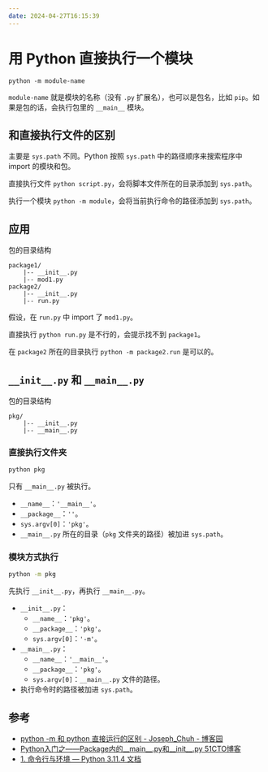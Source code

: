 ```yaml
---
date: 2024-04-27T16:15:39
---
```


# 用 Python 直接执行一个模块

``` shell
python -m module-name
```

`module-name` 就是模块的名称（没有 `.py` 扩展名），也可以是包名，比如 `pip`。如果是包的话，会执行包里的 `__main__` 模块。

## 和直接执行文件的区别

主要是 `sys.path` 不同。Python 按照 `sys.path` 中的路径顺序来搜索程序中 import 的模块和包。

直接执行文件 `python script.py`，会将脚本文件所在的目录添加到 `sys.path`。

执行一个模块 `python -m module`，会将当前执行命令的路径添加到 `sys.path`。

## 应用

包的目录结构

```
package1/
	|-- __init__.py
	|-- mod1.py
package2/
	|-- __init__.py
	|-- run.py
```

假设，在 `run.py` 中 import 了 `mod1.py`。

直接执行 `python run.py` 是不行的，会提示找不到 `package1`。

在 `package2` 所在的目录执行 `python -m package2.run` 是可以的。

## `__init__.py` 和 `__main__.py`

包的目录结构

```
pkg/
    |-- __init__.py
    |-- __main__.py
```

### 直接执行文件夹

``` bash
python pkg
```

只有 `__main__.py` 被执行。

- `__name__`：`'__main__'`。
- `__package__`：`''`。
- `sys.argv[0]`：`'pkg'`。
- `__main__.py` 所在的目录（`pkg` 文件夹的路径）被加进 `sys.path`。

### 模块方式执行

``` bash
python -m pkg
```

先执行 `__init__.py`，再执行 `__main__.py`。

- `__init__.py`：
    - `__name__`：`'pkg'`。
    - `__package__`：`'pkg'`。
    - `sys.argv[0]`：`'-m'`。
- `__main__.py`：
    - `__name__`：`'__main__'`。
    - `__package__`：`'pkg'`。
    - `sys.argv[0]`：`__main__.py` 文件的路径。
- 执行命令时的路径被加进 `sys.path`。

## 参考

- [python -m 和 python 直接运行的区别 - Joseph_Chuh - 博客园](https://www.cnblogs.com/josephchuh/p/9209695.html#:~:text=%3E%3E%3E%20python%20xxx.py%20%23%20%E7%9B%B4%E6%8E%A5%E8%BF%90%E8%A1%8C%20%3E%3E%3E%20python%20-m,%E7%9B%B8%E5%BD%93%E4%BA%8Eimport%EF%BC%8C%E5%8F%AB%E5%81%9A%E5%BD%93%E5%81%9A%E6%A8%A1%E5%9D%97%E6%9D%A5%E5%90%AF%E5%8A%A8%20%E4%B8%BB%E8%A6%81%E5%8C%BA%E5%88%AB%E5%9C%A8%E4%BA%8E%20sys.path%20%E4%B8%8D%E5%90%8C%20%E7%9B%B4%E6%8E%A5%E8%BF%90%E8%A1%8C%E4%BC%9A%E5%B0%86%E8%AF%A5%E8%84%9A%E6%9C%AC%E6%89%80%E5%9C%A8%E7%9B%AE%E5%BD%95%E6%B7%BB%E5%8A%A0%E8%87%B3%20sys.path%20%E5%BD%93%E5%81%9A%E6%A8%A1%E5%9D%97%E5%90%AF%E5%8A%A8%E5%88%99%E4%BC%9A%E5%B0%86%E5%BD%93%E5%89%8D%E8%BF%90%E8%A1%8C%E5%91%BD%E4%BB%A4%E7%9A%84%E8%B7%AF%E5%BE%84%E6%B7%BB%E5%8A%A0%E8%87%B3%20sys.path)
- [Python入门之——Package内的__main__.py和__init__.py 51CTO博客](https://blog.51cto.com/feishujun/5513660)
- [1. 命令行与环境 — Python 3.11.4 文档](https://docs.python.org/zh-cn/3/using/cmdline.html#cmdoption-m)

